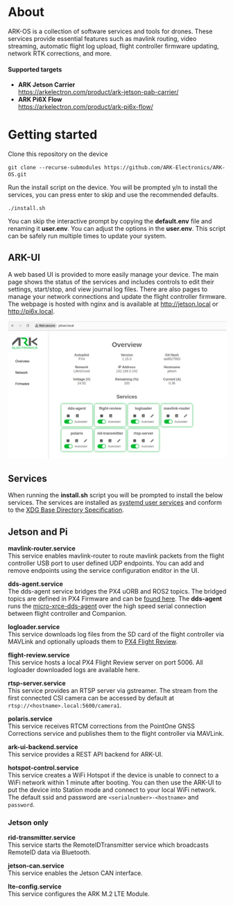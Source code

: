 # About
ARK-OS is a collection of software services and tools for drones. These services provide essential features such as mavlink routing, video streaming, automatic flight log upload, flight controller firmware updating, network RTK corrections, and more.

#### Supported targets
- **ARK Jetson Carrier** <br> https://arkelectron.com/product/ark-jetson-pab-carrier/
- **ARK Pi6X Flow** <br> https://arkelectron.com/product/ark-pi6x-flow/

# Getting started
Clone this repository on the device
```
git clone --recurse-submodules https://github.com/ARK-Electronics/ARK-OS.git
```
Run the install script on the device. You will be prompted y/n to install the services, you can press enter to skip and use the recommended defaults.
```
./install.sh
```
You can skip the interactive prompt by copying the **default.env** file and renaming it **user.env**. You can adjust the options in the **user.env**. This script can be safely run multiple times to update your system.

## ARK-UI
A web based UI is provided to more easily manage your device. The main page shows the status of the services and includes controls to edit their settings, start/stop, and view journal log files. There are also pages to manage your network connections and update the flight controller firmware. The webpage is hosted with nginx and is available at http://jetson.local or http://pi6x.local.

![alt text](ark-ui.png)

## Services
When running the **install.sh** script you will be prompted to install the below services. The services are installed as [systemd user services](https://www.unixsysadmin.com/systemd-user-services/) and conform to the [XDG Base Directory Specification](https://specifications.freedesktop.org/basedir-spec/latest/index.html).

## Jetson and Pi

**mavlink-router.service** <br>
This service enables mavlink-router to route mavlink packets from the flight controller USB port to user defined UDP endpoints. You can add and remove endpoints using the service configuration enditor in the UI.

**dds-agent.service** <br>
The dds-agent service bridges the PX4 uORB and ROS2 topics. The bridged topics are defined in PX4 Firmware and can be [found here](https://github.com/PX4/PX4-Autopilot/blob/main/src/modules/uxrce_dds_client/dds_topics.yaml). The **dds-agent** runs the [micro-xrce-dds-agent](https://github.com/eProsima/Micro-XRCE-DDS-Agent) over the high speed serial connection between flight controller and Companion.

**logloader.service** <br>
This service downloads log files from the SD card of the flight controller via MAVLink and optionally uploads them to [PX4 Flight Review](https://review.px4.io/).

**flight-review.service** <br>
This service hosts a local PX4 Flight Review server on port 5006. All logloader downloaded logs are available here.

**rtsp-server.service** <br>
This service provides an RTSP server via gstreamer. The stream from the first connected CSI camera can be accessed by default at `rtsp://<hostname>.local:5600/camera1`.

**polaris.service** <br>
This service receives RTCM corrections from the PointOne GNSS Corrections service and publishes them to the flight controller via MAVLink.

**ark-ui-backend.service** <br>
This service provides a REST API backend for ARK-UI.

**hotspot-control.service** <br>
This service creates a WiFi Hotspot if the device is unable to connect to a WiFi network within 1 minute after booting. You can then use the ARK-UI to put the device into Station mode and connect to your local WiFi network. The default ssid and password are `<serialnumber>-<hostname>` and `password`.

### Jetson only

**rid-transmitter.service** <br>
This service starts the RemoteIDTransmitter service which broadcasts RemoteID data via Bluetooth.

**jetson-can.service** <br>
This service enables the Jetson CAN interface.

**lte-config.service** <br>
This service configures the ARK M.2 LTE Module.